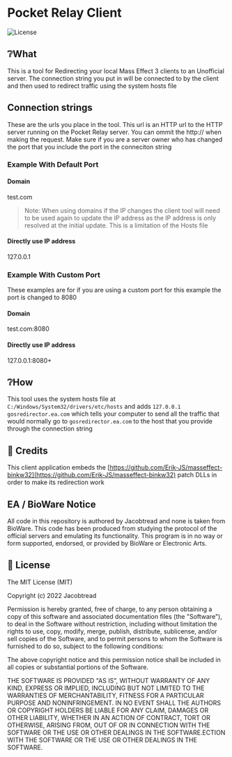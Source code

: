 # Pocket Relay Client

![License](https://img.shields.io/github/license/PocketRelay/Client?style=for-the-badge)

## ❔What

This is a tool for Redirecting your local Mass Effect 3 clients to an Unofficial server. The
connection string you put in will be connected to by the client and then used to redirect
traffic using the system hosts file

## Connection strings

These are the urls you place in the tool. This url is an HTTP url to the HTTP server running on
the Pocket Relay server. You can ommit the http:// when making the request. Make sure if you 
are a server owner who has changed the port that you include the port in the conneciton string

### Example With Default Port

#### Domain
test.com

> Note: When using domains if the IP changes the client tool will need to be used again
> to update the IP address as the IP address is only resolved at the initial update. This
> is a limitation of the Hosts file

#### Directly use IP address
127.0.0.1

### Example With Custom Port

These examples are for if you are using a custom port for this example
the port is changed to 8080

#### Domain
test.com:8080

#### Directly use IP address
127.0.0.1:8080+

## ❔How

This tool uses the system hosts file at `C:/Windows/System32/drivers/etc/hosts` and adds
`127.0.0.1 gosredirector.ea.com` which tells your computer to send all the traffic that
would normally go to `gosredirector.ea.com` to the host that you provide through the
connection string 

## 🔌 Credits

This client application embeds the [https://github.com/Erik-JS/masseffect-binkw32](https://github.com/Erik-JS/masseffect-binkw32) patch DLLs in order to make its redirection work

## EA / BioWare Notice
All code in this repository is authored by Jacobtread and none is taken from BioWare. This code has been 
produced from studying the protocol of the official servers and emulating its functionality. This program is in no way or form supported, endorsed, or provided by BioWare or Electronic Arts.

## 🧾 License

The MIT License (MIT)

Copyright (c) 2022 Jacobtread

Permission is hereby granted, free of charge, to any person obtaining a copy
of this software and associated documentation files (the "Software"), to deal
in the Software without restriction, including without limitation the rights
to use, copy, modify, merge, publish, distribute, sublicense, and/or sell
copies of the Software, and to permit persons to whom the Software is
furnished to do so, subject to the following conditions:

The above copyright notice and this permission notice shall be included in all
copies or substantial portions of the Software.

THE SOFTWARE IS PROVIDED "AS IS", WITHOUT WARRANTY OF ANY KIND, EXPRESS OR
IMPLIED, INCLUDING BUT NOT LIMITED TO THE WARRANTIES OF MERCHANTABILITY,
FITNESS FOR A PARTICULAR PURPOSE AND NONINFRINGEMENT. IN NO EVENT SHALL THE
AUTHORS OR COPYRIGHT HOLDERS BE LIABLE FOR ANY CLAIM, DAMAGES OR OTHER
LIABILITY, WHETHER IN AN ACTION OF CONTRACT, TORT OR OTHERWISE, ARISING FROM,
OUT OF OR IN CONNECTION WITH THE SOFTWARE OR THE USE OR OTHER DEALINGS IN THE
SOFTWARE.ECTION WITH THE SOFTWARE OR THE USE OR OTHER DEALINGS IN THE SOFTWARE.
